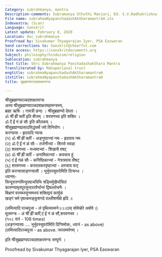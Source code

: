 ```yaml
---
Category: subrahmanya, mantra
Description-comments: Subramanya Sthuthi Manjari, Ed. S.V.Radhakrishna Sastri
File name: subrahmaNyapanchadashAkSharamantraH.itx
Indexextra: (Scan)
Language: Sanskrit
Latest update: February 8, 2020
Location: doc_subrahmanya
Proofread by: Sivakumar Thyagarajan Iyer, PSA Easwaran
Send corrections to: Sanskrit@cheerful.com
Site access: https://sanskritdocuments.org
Subject: philosophy/hinduism/religion
Sublocation: subrahmanya
Text title: Shri Subrahmanya PanchadashakShara Mantra
Transliterated by: Mahaperiaval trust
engtitle: subrahmaNyapanchadashAkSharamantraH
itxtitle: subrahmaNyapanchadashAkSharamantraH
title: सुब्रह्मण्यपञ्चदशाक्षरमन्त्रः

---
```

  
 श्रीसुब्रह्मण्यपञ्चदशाक्षरमन्त्रः   
अस्य श्रीसुब्रह्मण्यपञ्चदशाक्षरमहामन्त्रस्य,  
ब्रह्मा ऋषिः । गायत्री छन्दः । श्रीसुब्रह्मण्यो देवता ।  
ॐ श्रीं ह्रीं क्लीं इति बीजम् । शरवणभव इति शक्तिः ।  
ॐ ऐं ईं नं ळं सौः इति कीलकम् ।  
श्रीसुब्रह्मण्यप्रसादसिद्ध्यर्थे जपे विनियोगः ।  
     करन्यासः        -    हृदयादि न्यासः  
(१) ॐ श्रीं ह्रीं क्लीं - अङ्गुष्ठाभ्यां नमः  -  हृदयाय नमः  
(२) ॐ ऐं ईं नं ळं सौः - तर्जनीभ्यां        - शिरसे स्वाहा  
(३) शरवणभव      - मध्यमाभ्यां          - शिखायै वषट्  
(४) ॐ श्रीं ह्रीं क्लीं  - अनामिकाभ्यां    - कवचाय हुं  
(५) एं ईं नंळं सौः  -   कनिष्ठिकाभ्यां     - नेत्रत्रयाय वौषट्  
(६) शरवणभव - करतलकरपृष्ठाभ्यां     - अस्त्राय फट्  
इति करन्यासाङ्गन्यासौ । भूर्भुवस्सुवरोमिति दिग्बन्धः ।  
ध्यानम्-  
सिन्दूरारुणमिन्दुपद्मजयिभिः षड्भिर्मुखैर्भासितं  
कारुण्यामृतपूरसुन्दरतरैर्भान्तं द्विषल्लोचनैः ।  
बिभ्राणं वरमब्जयुग्ममभयं शक्तिद्वयं कार्मुकं  
खड्गं चर्म पृषत्कमङ्कुशगदे वल्लीशमीक्षे हृदि ॥  
  
(लमित्यादि पञ्चपूजा - लं पृथिव्यात्मने॥॥॥ऽस् सोमेव्हेरे अबोवे।)  
मूलमन्त्रः -  अं श्रीं ह्रीं क्लीं,एं ईं नं ळं सौं,शरवणभव ।  
(१०८ वारं - 108 times)  
(अङ्गन्यासाः .... भूर्भुवस्सुवरोमिति दिग्विमोकः, ध्यानं -  as above)  
(लमित्यादिपञ्चपूजा - as above.  जपसमर्पणम् ।  
  
इति श्रीसुब्रह्मण्यपञ्चदशाक्षरमन्त्रः सम्पूर्णः ।  
  
Proofread by Sivakumar Thyagarajan Iyer, PSA Easwaran  
  
